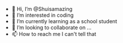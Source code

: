 - 👋 Hi, I’m @Shuisamazing
- 👀 I’m interested in coding
- 🌱 I’m currently learning as a school student
- 💞️ I’m looking to collaborate on ...
- 📫 How to reach me I can't tell that

<!---
Shuisamazing/Shuisamazing is a ✨ special ✨ repository because its `README.md` (this file) appears on your GitHub profile.
You can click the Preview link to take a look at your changes.
--->
